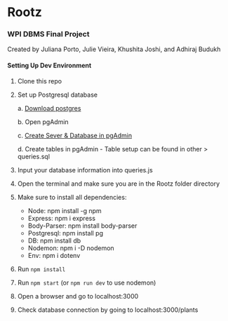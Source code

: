 # Rootz

### WPI DBMS Final Project

Created by Juliana Porto, Julie Vieira, Khushita Joshi, and Adhiraj Budukh

#### Setting Up Dev Environment

1. Clone this repo
2. Set up Postgresql database

   a. [Download postgres](https://www.postgresql.org/download/)

   b. Open pgAdmin

   c. [Create Sever & Database in pgAdmin](https://www.youtube.com/watch?v=oWsAYx2R9RI)

   d. Create tables in pgAdmin - Table setup can be found in other > queries.sql
3. Input your database information into queries.js
4. Open the terminal and make sure you are in the Rootz folder directory
5. Make sure to install all dependencies:
   - Node: npm install -g npm
   - Express: npm i express
   - Body-Parser: npm install body-parser
   - Postgresql: npm install pg
   - DB: npm install db
   - Nodemon: npm i -D nodemon
   - Env: npm i dotenv
6. Run `npm install`
7. Run `npm start` (or `npm run dev` to use nodemon)
8. Open a browser and go to localhost:3000
9. Check database connection by going to localhost:3000/plants